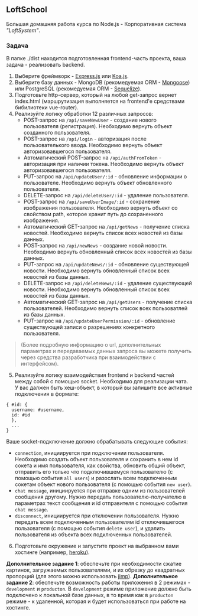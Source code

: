## LoftSchool

Большая домашняя работа курса по Node.js - Корпоративная система _"LoftSystem"_.

### Задача

В папке ./dist находится подготовленная frontend-часть проекта, ваша задача - реализовать backend.

1.  Выберите фреймворк - [Express.js](http://expressjs.com/ru/) или [Koa.js](http://koajs.com/).
2.  Выберите базу данных - MongoDB (рекомедуемая ORM - [Mongoose](http://mongoosejs.com/)) или PostgreSQL (рекомедуемая ORM - [Sequelize](http://docs.sequelizejs.com/)).
3.  Подготовьте http-сервер, который на любой get-запрос вернет index.html (маршрутизация выполняется на frontend'e средствами бибилиотеки vue-router).
4.  Реализуйте логику обработки 12 различных запросов:
    - POST-запрос на `/api/saveNewUser` - создание нового пользователя (регистрация). Необходимо вернуть объект созданного пользователя.
    - POST-запрос на `/api/login` - авторизация после пользователького ввода. Необходимо вернуть объект авторизовавшегося пользователя.
    - Автоматический POST-запрос на `/api/authFromToken` - авторизация при наличии токена. Необходимо вернуть объект авторизовавшегося пользователя.
    - PUT-запрос на `/api/updateUser/:id` - обновление информации о пользователе. Необходимо вернуть объект обновленного пользователя.
    - DELETE-запрос на `/api/deleteUser/:id` - удаление пользователя.
    - POST-запрос на `/api/saveUserImage/:id` - сохранение изображения пользователя. Необходимо вернуть объект со свойством path, которое хранит путь до сохраненного изображения.
    - Автоматический GET-запрос на `/api/getNews` - получение списка новостей. Необходимо вернуть список всех новостей из базы данных.
    - POST-запрос на `/api/newNews` - создание новой новости. Необходимо вернуть обновленный список всех новостей из базы данных.
    - PUT-запрос на `/api/updateNews/:id` - обновление существующей новости. Необходимо вернуть обновленный список всех новостей из базы данных.
    - DELETE-запрос на `/api/deleteNews/:id` - удаление существующей новости. Необходимо вернуть обновленный список всех новостей из базы данных.
    - Автоматический GET-запрос на `/api/getUsers` - получение списка пользователей. Необходимо вернуть список всех пользоватлей из базы данных.
    - PUT-запрос на `/api/updateUserPermission/:id` - обновление существующей записи о разрешениях конкретного пользователя.

> (Более подробную информацию о url, дополнительных параметрах и передаваемых данных запроса вы можете получить через средства разработчика при взаимодействии с интерфейсом).

5.  Реализуйте логику взаимодействия frontend и backend частей между собой с помощью socket. Необходимо для реализации чата. У вас далжен быть хеш-объект, в который вы запишите все активные подключения в формате:

```
{ #id: {
  username: #username,
  id: #id
  },
  ...
}
```

Ваше socket-подключение должно обрабатывать следующие события:

- `connection`, инициируется при подключении пользователя. Необходимо создать объект пользователя и сохранить в нем id сокета и имя пользователя, как свойства, обновить общий объект, отправить его только что подключившемуся пользователю (с помощью события `all users`) и разослать всем подключенным сокетам объект нового пользователя (с помощью события `new user`).
- `chat message`, инициируется при отправке одним из пользователей сообщения другому. Нужно передать пользователю-получателю в параметрах текст сообщения и id отправителя с помощью события `chat message`.
- `disconnect`, инициируется при отключении пользователя. Нужно передать всем подключенным пользователям id отключившегося пользователя (с помощью события `delete user`), и удалить пользователя из объекта всех подключенных пользователей.

6.  Подготовьте окружение и запустите проект на выбранном вами хостинге (например, [heroku](https://www.heroku.com/)).

**Дополнительное задание 1**: обеспечьте при необходимости сжатие картинок, загружаемых пользователями, и их обрезку до квадратных пропорций (для этого можно использовать [jimp](https://github.com/oliver-moran/jimp)).
**Дополнительное задание 2**: обеспечьте возможность работы приложения в 2 режимах - `development` и `producton`. В `development` режиме приложение должно быть подключено к локальной базе данных, в то время как в `producton` режиме - к удаленной, которая и будет использоваться при работе на хостинге.
